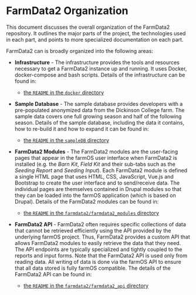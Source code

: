 # FarmData2 Organization

This document discusses the overall organization of the FarmData2 repository.  It outlines the major parts of the project, the technologies used in each part, and points to more specialized documentation on each part.

FarmData2 can is broadly organized into the following areas:

- **Infrastructure** - The infrastructure provides the tools and resources necessary to get a FarmData2 instance up and running.  It uses Docker, docker-compose and bash scripts.  Details of the infrastructure can be found in:
  - [the `README` in the `docker` directory](../docker/README.md)

- **Sample Database** - The sample database provides developers with a pre-populated anonymized data from the Dickinson College farm.  The sample data covers one full growing season and half of the following season.  Details of the sample database, including the data it contains, how to re-build it and how to expand it can be found in:
  - [the `README` in the `sampleDB` directory](../docker/sampleDB/README.md)

- **FarmData2 Modules** - The FarmData2 modules are the user-facing pages that appear in the farmOS user interface when FarmData2 is installed (e.g. the *Barn Kit*, *Field Kit* and their sub-tabs such as the *Seeding Report* and *Seeding Input*).  Each FarmData2 module is defined a single HTML page that uses HTML, CSS, JavaScript, Vue.js and Bootstrap to create the user interface and to send/receive data.  The individual pages are themselves contained in Drupal modules so that they can be loaded into the farmOS application (which is based on Drupal).  Details of the FarmData2 modules can be found in:
  - [the `README` in the `farmdata2/farmdata2_modules` directory](../farmdata2/farmdata2_modules/README.md)

- **FarmData2 API** - FarmData2 often requires specific collections of data that cannot be retrieved efficiently using the API provided by the underlying farmOS project.  Thus, FarmData2 provides a custom API that allows FarmData2 modules to easily retrieve the data that they need.  The API endpoints are typically specialized and tightly coupled to the reports and input forms.  Note that the FarmData2 API is used only from reading data.  All writing of data is done via the farmOS API to ensure that all data stored is fully farmOS compatible.  The details of the FarmData2 API can be found in:
  - [the `README` in the `farmdata2/farmdata2_api` directory](../farmdata2/farmdata2_api/README.md)